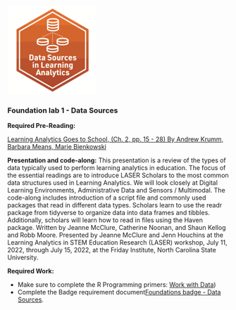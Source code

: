 <img src="img/sources_badge.png" width="40%"/>

### **Foundation lab 1** - Data Sources

**Required Pre-Reading:**

[Learning Analytics Goes to School, (Ch. 2, pp. 15 - 28) By Andrew Krumm, Barbara Means, Marie Bienkowski](https://github.com/laser-institute/essential-readings/blob/main/foundational-skills/foundlab_1/krumm_2018.pdf)


**Presentation and code-along:**
This presentation is a review of the types of data typically used to perform learning analytics in education. The focus of the essential readings are to introduce LASER Scholars to the most common data structures used in Learning Analytics. We will look closely at Digital Learning Environments, Administrative Data and Sensors / Multimodal. 
The code-along includes introduction of a script file and commonly used packages that read in different data types. Scholars learn to use the readr package from tidyverse to organize data into data frames and tibbles. Additionally, scholars will learn how to read in files using the Haven package.  Written by Jeanne McClure, Catherine Noonan, and Shaun Kellog and Robb Moore. Presented by Jeanne McClure and Jenn Houchins at the Learning Analytics in STEM Education Research (LASER) workshop, July 11, 2022, through July 15, 2022, at the Friday Institute, North Carolina State University.


**Required Work:**
- Make sure to complete the R Programming primers:  [Work with Data](https://rstudio.cloud/learn/primers/2))
- Complete the Badge requirement document[Foundations badge - Data Sources](https://github.com/laser-institute/foundational-skills/tree/master/foundation_lab_1/lab1_badge).
